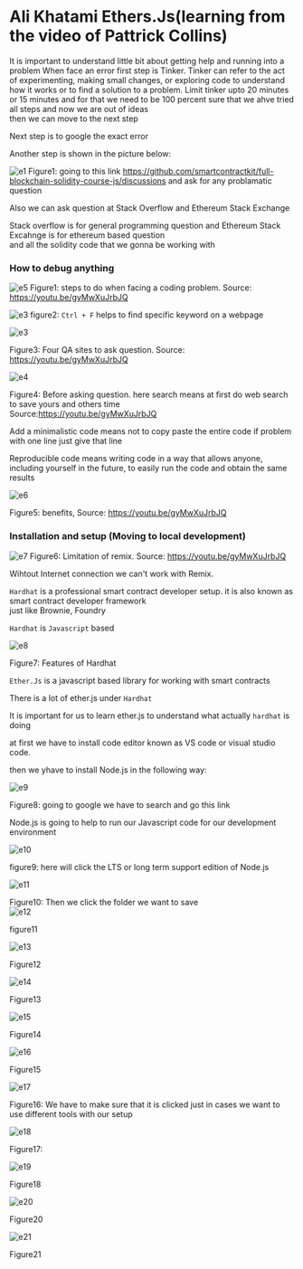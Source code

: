 
# Ali Khatami Ethers.Js(learning from the video of Pattrick Collins)
It is important to understand little bit about getting help and running into a problem
When face an error first step is Tinker.
Tinker can refer to the act of experimenting, making small changes, or exploring code to understand how it works or to find a solution to a problem.
Limit tinker upto 20 minutes or 15 minutes and for that we need to be 100 percent sure that we ahve tried all steps and now we are out of ideas<br>
then we can move to the next step <br>

Next step is to google the exact error<br>

Another step is shown in the picture below:

![e1](https://github.com/C191068/Ali_Khatami_Ether.Js1/assets/89090776/57d7e092-32af-4c4e-9815-022aced7b883)
Figure1: going to this link https://github.com/smartcontractkit/full-blockchain-solidity-course-js/discussions
and ask for any problamatic question

Also we can ask question at Stack Overflow and Ethereum Stack Exchange<br>

Stack overflow is for general programming question and Ethereum Stack Excahnge is for ethereum based question <br>
and all the solidity code that we gonna be working with<br>

### How to debug anything

![e5](https://github.com/C191068/Ali_Khatami_Ether.Js1/assets/89090776/3985ced3-d905-48b6-b438-0522c8f1eb3c)
Figure1: steps to do when facing a coding problem. Source: https://youtu.be/gyMwXuJrbJQ 


![e3](https://github.com/C191068/Ali_Khatami_Ether.Js1/assets/89090776/8396e79d-cd86-4e15-9774-9cef8346f4e5)
figure2: ```Ctrl + F``` helps to find specific keyword on a webpage 



![e3](https://github.com/C191068/Ali_Khatami_Ether.Js1/assets/89090776/c651c708-8cc0-4522-8cb5-3de105e64f5b)

Figure3: Four QA sites to ask question. Source: https://youtu.be/gyMwXuJrbJQ

![e4](https://github.com/C191068/Ali_Khatami_Ether.Js1/assets/89090776/9b41c06d-3ef6-4831-b024-9e867926b876)

Figure4: Before asking question. here search means at first do web search to save yours and others time <br>
Source:https://youtu.be/gyMwXuJrbJQ

Add a minimalistic code means not to copy paste the entire code if problem with one line just give that line 

Reproducible code means writing code in a way that allows anyone, including yourself in the future, to easily run the code and obtain the same results

![e6](https://github.com/C191068/Ali_Khatami_Ether.Js1/assets/89090776/398f0d64-01d6-438e-a67d-cf8e11817641)

Figure5: benefits, Source: https://youtu.be/gyMwXuJrbJQ


### Installation and setup (Moving to local development)

![e7](https://github.com/C191068/Ali_Khatami_Ether.Js1/assets/89090776/ac44faf2-e405-45e6-97ec-321e657beb1b)
Figure6: Limitation of remix. Source: https://youtu.be/gyMwXuJrbJQ

Wihtout Internet connection we can't work with Remix.

```Hardhat``` is a professional smart contract developer setup. it is also known as smart contract developer framework <br>
just like Brownie, Foundry <br>

```Hardhat``` is ```Javascript``` based <br>

![e8](https://github.com/C191068/Ali_Khatami_Ether.Js1/assets/89090776/d9989b7f-32ff-4886-9409-4097661c8be9)

Figure7: Features of Hardhat <br>

```Ether.Js``` is a javascript based library for working with smart contracts <br>

There is a lot of ether.js under ```Hardhat``` <br>

It is important for us to learn ether.js to understand what actually ```hardhat``` is doing <br>

at first we have to install code editor known as VS code or visual studio code. <br>

then we yhave to install Node.js in the following way:

![e9](https://github.com/C191068/Ali_Khatami_Ether.Js1/assets/89090776/de8b2b6e-0183-4d23-b2d0-65b5ac2e811b)

Figure8: going to google we have to search and go this link <br>

Node.js is going to help to run our Javascript code for our development environment <br>

![e10](https://github.com/C191068/Ali_Khatami_Ether.Js1/assets/89090776/3fcce703-72d1-4b05-aa68-97f8c9eb80a4)

figure9: here will click the LTS or long term support edition of Node.js <br>

![e11](https://github.com/C191068/Ali_Khatami_Ether.Js1/assets/89090776/934227ea-84e1-41ac-9573-c05db15766af)

Figure10: Then we click the folder we want to save <br>
![e12](https://github.com/C191068/Ali_Khatami_Ether.Js1/assets/89090776/acb072aa-d4d4-4ccc-bc9f-906d93a0e113)

figure11

![e13](https://github.com/C191068/Ali_Khatami_Ether.Js1/assets/89090776/5a2a3b4f-e713-4ec2-83a8-25f02857c918)

Figure12

![e14](https://github.com/C191068/Ali_Khatami_Ether.Js1/assets/89090776/5bf8f8a7-7fb3-40f0-9539-45c33b944c59)

Figure13

![e15](https://github.com/C191068/Ali_Khatami_Ether.Js1/assets/89090776/c5628af4-7bcf-4cc4-beab-b458b2dc0566)

Figure14


![e16](https://github.com/C191068/Ali_Khatami_Ether.Js1/assets/89090776/59b9b10a-47ec-4df5-a768-fd0c2207b19b)

Figure15

![e17](https://github.com/C191068/Ali_Khatami_Ether.Js1/assets/89090776/959310aa-3f95-44a3-9600-3a6ba2e2214a)

Figure16: We have to make sure that it is clicked just in cases we want to use different tools with our setup<br>

![e18](https://github.com/C191068/Ali_Khatami_Ether.Js1/assets/89090776/795b95e7-5110-45ef-82e2-6d82da4d3453)

Figure17:

![e19](https://github.com/C191068/Ali_Khatami_Ether.Js1/assets/89090776/30b8472d-b319-4542-89fd-d479af4c39f3)

Figure18

![e20](https://github.com/C191068/Ali_Khatami_Ether.Js1/assets/89090776/52448cfc-d761-4354-b057-fe6c58c161a2)

Figure20

![e21](https://github.com/C191068/Ali_Khatami_Ether.Js1/assets/89090776/ffb39750-e19f-4bd7-aed9-2cb7384d2aa3)

Figure21

















